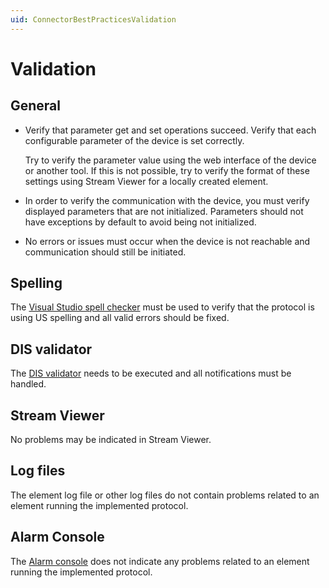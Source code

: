 ```yaml
---
uid: ConnectorBestPracticesValidation
---
```


# Validation

## General

- Verify that parameter get and set operations succeed. Verify that each configurable parameter of the device is set correctly.

    Try to verify the parameter value using the web interface of the device or another tool. If this is not possible, try to verify the format of these settings using Stream Viewer for a locally created element.

- In order to verify the communication with the device, you must verify displayed parameters that are not initialized. Parameters should not have exceptions by default to avoid being not initialized.

- No errors or issues must occur when the device is not reachable and communication should still be initiated.

## Spelling

The [Visual Studio spell checker](xref:Visual_Studio_spell_checker) must be used to verify that the protocol is using US spelling and all valid errors should be fixed.

## DIS validator

The [DIS validator](xref:Overall_concept_of_the_DataMiner_Integration_Studio) needs to be executed and all notifications must be handled.

## Stream Viewer

No problems may be indicated in Stream Viewer.

## Log files

The element log file or other log files do not contain problems related to an element running the implemented protocol.

## Alarm Console

The [Alarm  console](xref:Working_with_the_Alarm_Console) does not indicate any problems related to an element running the implemented protocol.

